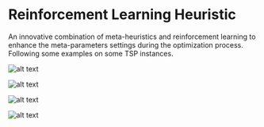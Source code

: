 # Reinforcement Learning Heuristic
An innovative combination of meta-heuristics and reinforcement learning to enhance the meta-parameters settings during the optimization process.
Following some examples on some TSP instances.

![alt text](https://github.com/mattianeroni/reinforcement-learning-heuristic/blob/main/Figure_1.png)

![alt text](https://github.com/mattianeroni/reinforcement-learning-heuristic/blob/main/Figure_2.png)

![alt text](https://github.com/mattianeroni/reinforcement-learning-heuristic/blob/main/Figure_3.png)

![alt text](https://github.com/mattianeroni/reinforcement-learning-heuristic/blob/main/Figure_4.png)
